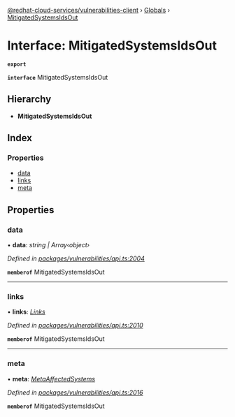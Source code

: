 [@redhat-cloud-services/vulnerabilities-client](../README.md) › [Globals](../globals.md) › [MitigatedSystemsIdsOut](mitigatedsystemsidsout.md)

# Interface: MitigatedSystemsIdsOut

**`export`** 

**`interface`** MitigatedSystemsIdsOut

## Hierarchy

* **MitigatedSystemsIdsOut**

## Index

### Properties

* [data](mitigatedsystemsidsout.md#data)
* [links](mitigatedsystemsidsout.md#links)
* [meta](mitigatedsystemsidsout.md#meta)

## Properties

###  data

• **data**: *string | Array‹object›*

*Defined in [packages/vulnerabilities/api.ts:2004](https://github.com/RedHatInsights/javascript-clients/blob/master/packages/vulnerabilities/api.ts#L2004)*

**`memberof`** MitigatedSystemsIdsOut

___

###  links

• **links**: *[Links](links.md)*

*Defined in [packages/vulnerabilities/api.ts:2010](https://github.com/RedHatInsights/javascript-clients/blob/master/packages/vulnerabilities/api.ts#L2010)*

**`memberof`** MitigatedSystemsIdsOut

___

###  meta

• **meta**: *[MetaAffectedSystems](metaaffectedsystems.md)*

*Defined in [packages/vulnerabilities/api.ts:2016](https://github.com/RedHatInsights/javascript-clients/blob/master/packages/vulnerabilities/api.ts#L2016)*

**`memberof`** MitigatedSystemsIdsOut
